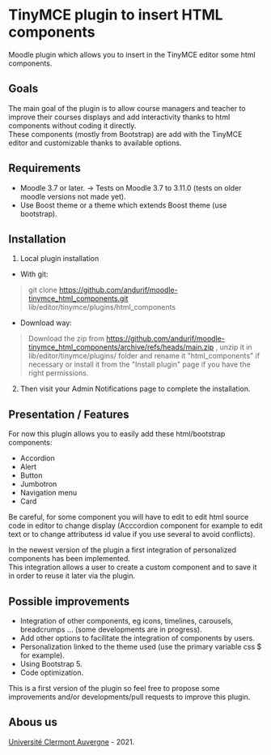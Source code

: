 TinyMCE plugin to insert HTML components
==================================
Moodle plugin which allows you to insert in the TinyMCE editor some html components.

Goals
------------
The main goal of the plugin is to allow course managers and teacher to improve their courses displays and add interactivity thanks to html components without coding it directly.<br/>
These components (mostly from Bootstrap) are add with the TinyMCE editor and customizable thanks to available options.

Requirements
------------
- Moodle 3.7 or later.
-> Tests on Moodle 3.7 to 3.11.0 (tests on older moodle versions not made yet).
- Use Boost theme or a theme which extends Boost theme (use bootstrap).

Installation
------------
1. Local plugin installation

- With git:
> git clone https://github.com/andurif/moodle-tinymce_html_components.git lib/editor/tinymce/plugins/html_components

- Download way:
> Download the zip from <a href="https://github.com/andurif/moodle-tinymce_html_components/archive/refs/heads/main.zip" target="_blank">https://github.com/andurif/moodle-tinymce_html_components/archive/refs/heads/main.zip </a>, unzip it in lib/editor/tinymce/plugins/ folder and rename it "html_components" if necessary or install it from the "Install plugin" page if you have the right permissions.

2. Then visit your Admin Notifications page to complete the installation.


Presentation / Features
------------
For now this plugin allows you to easily add these html/bootstrap components:
- Accordion
- Alert
- Button
- Jumbotron
- Navigation menu
- Card
<p>Be careful, for some component you will have to edit to edit html source code in editor to change display
(Acccordion component for example to edit text or to change attributess id value if you use several to avoid conflicts).</p>

In the newest version of the plugin a first integration of personalized components has been implemented.<br/>
This integration allows a user to create a custom component and to save it in order to reuse it later via the plugin.

Possible improvements
-----
- Integration of other components, eg icons, timelines, carousels, breadcrumps ... (some developments are in progress).
- Add other options to facilitate the integration of components by users.
- Personalization linked to the theme used (use the primary variable css $ for example).
- Using Bootstrap 5.
- Code optimization.
<p>This is a first version of the plugin so feel free to propose some improvements and/or developments/pull requests to improve this plugin.</p>  

Abous us
------
<a href="https://www.uca.fr" target="_blank">Université Clermont Auvergne</a> - 2021.<br/>
